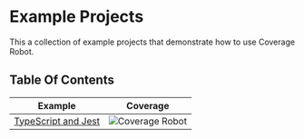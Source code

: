 # Example Projects

This a collection of example projects that demonstrate how to use Coverage Robot.

## Table Of Contents

| Example                                          | Coverage                                                                                                                                                |
|--------------------------------------------------|---------------------------------------------------------------------------------------------------------------------------------------------------------|
| [TypeScript and Jest](examples/typescript-jest/) | ![Coverage Robot](https://api.coveragerobot.com/v1/graph/github/coverage-robot/demo/badge.svg?token=074035b4a5797b68699e3428c3713ff9db5caaba650c530bfa) |
